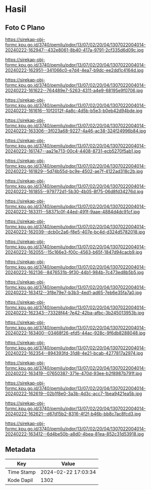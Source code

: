 # Hasil

## Foto C Plano

https://sirekap-obj-formc.kpu.go.id/3740/pemilu/pdpr/13/07/02/20/04/1307022004014-20240222-162947--432e8061-8b40-417a-9791-2cf335d6d09c.jpg

https://sirekap-obj-formc.kpu.go.id/3740/pemilu/pdpr/13/07/02/20/04/1307022004014-20240222-162951--341066c0-e7d4-4ea7-b9dc-ee2dd1c4164d.jpg

https://sirekap-obj-formc.kpu.go.id/3740/pemilu/pdpr/13/07/02/20/04/1307022004014-20240222-161622--764489e7-5263-4311-a4e9-68195e9f0706.jpg

https://sirekap-obj-formc.kpu.go.id/3740/pemilu/pdpr/13/07/02/20/04/1307022004014-20240222-161616--10f2012f-4a8c-4d5b-b5e3-b0eb42d94bde.jpg

https://sirekap-obj-formc.kpu.go.id/3740/pemilu/pdpr/13/07/02/20/04/1307022004014-20240222-163306--3f023a68-9227-4a46-ac38-324f24996b84.jpg

https://sirekap-obj-formc.kpu.go.id/3740/pemilu/pdpr/13/07/02/20/04/1307022004014-20240222-161747--aa21e713-00c4-4408-8731-ecb5270f5ab1.jpg

https://sirekap-obj-formc.kpu.go.id/3740/pemilu/pdpr/13/07/02/20/04/1307022004014-20240222-161829--5d74b55d-bc9e-4502-ae7f-4122ad318c2b.jpg

https://sirekap-obj-formc.kpu.go.id/3740/pemilu/pdpr/13/07/02/20/04/1307022004014-20240222-161855--979772d1-5b30-4b05-8f75-06d8fd34276d.jpg

https://sirekap-obj-formc.kpu.go.id/3740/pemilu/pdpr/13/07/02/20/04/1307022004014-20240222-163311--58371c0f-44ed-491f-9aae-4884d4dc91cf.jpg

https://sirekap-obj-formc.kpu.go.id/3740/pemilu/pdpr/13/07/02/20/04/1307022004014-20240222-162039--dcb0c2a6-f8e5-407e-bc4d-d324d5782018.jpg

https://sirekap-obj-formc.kpu.go.id/3740/pemilu/pdpr/13/07/02/20/04/1307022004014-20240222-162055--15c166e3-f00c-4563-b65f-1847d94cacb9.jpg

https://sirekap-obj-formc.kpu.go.id/3740/pemilu/pdpr/13/07/02/20/04/1307022004014-20240222-162136--8476531b-9f30-44b1-984b-7c473ed8b5b5.jpg

https://sirekap-obj-formc.kpu.go.id/3740/pemilu/pdpr/13/07/02/20/04/1307022004014-20240222-163412--3f8e79e7-b3b3-4ed1-ad65-7eb6e35fa7a0.jpg

https://sirekap-obj-formc.kpu.go.id/3740/pemilu/pdpr/13/07/02/20/04/1307022004014-20240222-162343--73328f44-7e42-42ba-afbc-3b245013953b.jpg

https://sirekap-obj-formc.kpu.go.id/3740/pemilu/pdpr/13/07/02/20/04/1307022004014-20240222-163400--03468f26-efd5-44ac-928c-9f6db8288048.jpg

https://sirekap-obj-formc.kpu.go.id/3740/pemilu/pdpr/13/07/02/20/04/1307022004014-20240222-162354--894393fd-31d8-4e21-bcab-4277817a2974.jpg

https://sirekap-obj-formc.kpu.go.id/3740/pemilu/pdpr/13/07/02/20/04/1307022004014-20240222-163419--07650387-371e-470d-93ee-b2f8987b791f.jpg

https://sirekap-obj-formc.kpu.go.id/3740/pemilu/pdpr/13/07/02/20/04/1307022004014-20240222-162619--02b1f8e0-3a3b-4d3c-acc7-1bea9421ea5b.jpg

https://sirekap-obj-formc.kpu.go.id/3740/pemilu/pdpr/13/07/02/20/04/1307022004014-20240222-162621--d67d15b2-8316-4f2f-b46b-bb8c7ac8fcd3.jpg

https://sirekap-obj-formc.kpu.go.id/3740/pemilu/pdpr/13/07/02/20/04/1307022004014-20240222-163412--6d4be50b-a8d0-4bea-81ea-852c31d53918.jpg


## Metadata

| Key        | Value               |
| ---------- | ------------------- |
| Time Stamp | 2024-02-22 17:03:34 |
| Kode Dapil | 1302                |



